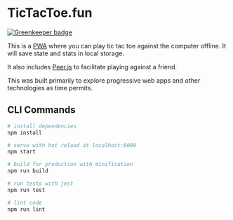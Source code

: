 # TicTacToe.fun

[![Greenkeeper badge](https://badges.greenkeeper.io/freshcodes/tictactoefun.svg)](https://greenkeeper.io/)

This is a [PWA](https://developer.mozilla.org/en-US/docs/Web/Apps/Progressive) where you can play tic tac toe against the computer offline. It will save state and stats in local storage.

It also includes [Peer.js](https://peerjs.com/) to facilitate playing against a friend.

This was built primarily to explore progressive web apps and other technologies as time permits.

## CLI Commands

``` bash
# install dependencies
npm install

# serve with hot reload at localhost:8080
npm start

# build for production with minification
npm run build

# run tests with jest
npm run test

# lint code
npm run lint
```
